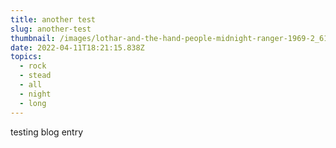 ```yaml
---
title: another test
slug: another-test
thumbnail: /images/lothar-and-the-hand-people-midnight-ranger-1969-2_6116104320724880.jpg
date: 2022-04-11T18:21:15.838Z
topics:
  - rock
  - stead
  - all
  - night
  - long
---
```

testing blog entry